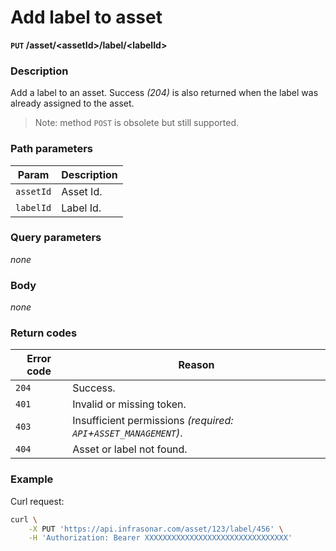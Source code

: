# Add label to asset
**`PUT` /asset/<assetId\>/label/<labelId\>**

### Description
Add a label to an asset. Success _(204)_ is also returned when the label was already assigned to the asset.

> Note: method `POST` is obsolete but still supported.

### Path parameters
Param               | Description
--------------------|-------------
`assetId`           | Asset Id.
`labelId`           | Label Id.

### Query parameters
_none_

### Body
_none_

### Return codes
Error code  | Reason
------------|--------
`204`       | Success.
`401`       | Invalid or missing token.
`403`       | Insufficient permissions _(required: `API`+`ASSET_MANAGEMENT`)_.
`404`       | Asset or label not found.

### Example
Curl request:
```bash
curl \
    -X PUT 'https://api.infrasonar.com/asset/123/label/456' \
    -H 'Authorization: Bearer XXXXXXXXXXXXXXXXXXXXXXXXXXXXXXXX'
```
